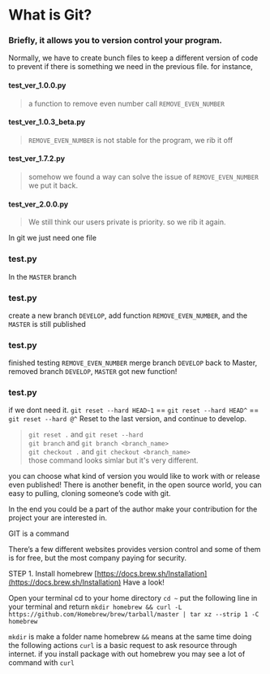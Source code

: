 # What is Git?
### Briefly, it allows you to version control your program.

Normally, we have to create bunch files to keep a different version of code to prevent if there is something we need in the previous file.
for instance,

#### test_ver_1.0.0.py
> a function to remove even number call `REMOVE_EVEN_NUMBER`
#### test_ver_1.0.3_beta.py
> `REMOVE_EVEN_NUMBER` is not stable for the program, we rib it off
#### test_ver_1.7.2.py
> somehow we found a way can solve the issue of `REMOVE_EVEN_NUMBER` we put it back.
#### test_ver_2.0.0.py
> We still think our users private is priority. so we rib it again.

In git we just need one file
### test.py
In the `MASTER` branch
### test.py
create a new branch `DEVELOP`, add function `REMOVE_EVEN_NUMBER`, and the `MASTER` is still published
### test.py
finished testing `REMOVE_EVEN_NUMBER` merge branch `DEVELOP` back to Master, removed branch `DEVELOP`, `MASTER` got new function!
### test.py
if we dont need it. `git reset --hard HEAD~1` == `git reset --hard HEAD^` == `git reset --hard @^`
Reset to the last version, and continue to develop.
>`git reset .` and `git reset --hard`  
>`git branch` and `git branch <branch_name>`  
>`git checkout .` and `git checkout <branch_name>`  
>those command looks simlar but it's very different.  

you can choose what kind of version you would like to work with or release even published!
There is another benefit, in the open source world, you can easy to pulling, cloning someone’s code with git.

In the end you could be a part of the author make your contribution for the project your are interested in.

GIT is a command

There’s a few different websites provides version control and some of them is for free, but the most company paying for security.

STEP 1. Install homebrew
[https://docs.brew.sh/Installation](https://docs.brew.sh/Installation) Have a look!

Open your terminal cd to your home directory
`cd ~`
put the following line in your terminal and return
`mkdir homebrew && curl -L https://github.com/Homebrew/brew/tarball/master | tar xz --strip 1 -C homebrew`

`mkdir` is make a folder name homebrew 
`&&` means at the same time doing the following actions
`curl` is a basic request to ask resource through internet.
if you install package with out homebrew you may see a lot of command with `curl`

